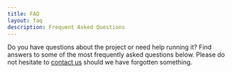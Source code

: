 ```yaml
---
title: FAQ
layout: faq
description: Frequent Asked Questions
---
```


Do you have questions about the project or need help running it? Find answers to some of the most frequently asked questions below. Please do not hesitate to [contact us](/support) should we have forgotten something.

